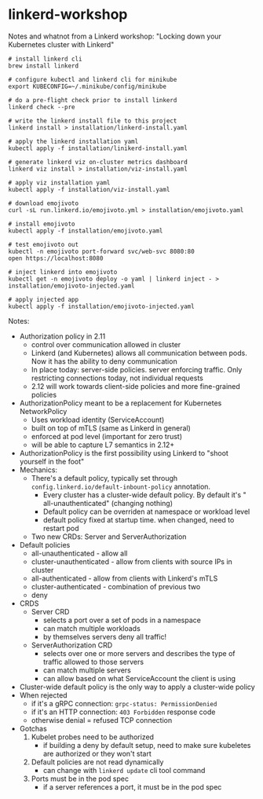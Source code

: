 # linkerd-workshop

Notes and whatnot from a Linkerd workshop: "Locking down your Kubernetes cluster
with Linkerd"

```
# install linkerd cli
brew install linkerd

# configure kubectl and linkerd cli for minikube
export KUBECONFIG=~/.minikube/config/minikube

# do a pre-flight check prior to install linkerd
linkerd check --pre

# write the linkerd install file to this project
linkerd install > installation/linkerd-install.yaml

# apply the linkerd installation yaml
kubectl apply -f installation/linikerd-install.yaml

# generate linkerd viz on-cluster metrics dashboard
linkerd viz install > installation/viz-install.yaml

# apply viz installation yaml
kubectl apply -f installation/viz-install.yaml

# download emojivoto
curl -sL run.linkerd.io/emojivoto.yml > installation/emojivoto.yaml

# install emojivoto
kubectl apply -f installation/emojivoto.yaml

# test emojivoto out
kubectl -n emojivoto port-forward svc/web-svc 8080:80
open https://localhost:8080

# inject linkerd into emojivoto
kubectl get -n emojivoto deploy -o yaml | linkerd inject - > installation/emojivoto-injected.yaml

# apply injected app
kubectl apply -f installation/emojivoto-injected.yaml
```

Notes:

* Authorization policy in 2.11
    * control over communication allowed in cluster
    * Linkerd (and Kubernetes) allows all communication between pods. Now it has
      the ability to deny communication
    * In place today: server-side policies. server enforcing traffic. Only
      restricting connections today, not individual requests
    * 2.12 will work towards client-side policies and more fine-grained policies
* AuthorizationPolicy meant to be a replacement for Kubernetes NetworkPolicy
    * Uses workload identity (ServiceAccount)
    * built on top of mTLS (same as Linkerd in general)
    * enforced at pod level (important for zero trust)
    * will be able to capture L7 semantics in 2.12+
* AuthorizationPolicy is the first possibility using Linkerd to "shoot yourself
  in the foot"
* Mechanics:
    * There's a default policy, typically set through
      `config.linkerd.io/default-inbount-policy` annotation.
        * Every cluster has a cluster-wide default policy. By default it's "
          all-unauthenticated" (changing nothing)
        * Default policy can be overriden at namespace or workload level
        * default policy fixed at startup time. when changed, need to restart
          pod
    * Two new CRDs: Server and ServerAuthorization
* Default policies
    * all-unauthenticated - allow all
    * cluster-unauthenticated - allow from clients with source IPs in cluster
    * all-authenticated - allow from clients with Linkerd's mTLS
    * cluster-authenticated - combination of previous two
    * deny
* CRDS
    * Server CRD
        * selects a port over a set of pods in a namespace
        * can match multiple workloads
        * by themselves servers deny all traffic!
    * ServerAuthorization CRD
        * selects over one or more servers and describes the type of traffic
          allowed to those servers
        * can match multiple servers
        * can allow based on what ServiceAccount the client is using
* Cluster-wide default policy is the only way to apply a cluster-wide policy
* When rejected
    * if it's a gRPC connection: `grpc-status: PermissionDenied`
    * if it's an HTTP connection: `403 Forbidden` response code
    * otherwise denial = refused TCP connection
* Gotchas
    1. Kubelet probes need to be authorized
        - if building a deny by default setup, need to make sure kubeletes are
          authorized or they won't start
    2. Default policies are not read dynamically
        - can change with `linkerd update` cli tool command 
    3. Ports must be in the pod spec
        - if a server references a port, it must be in the pod spec

